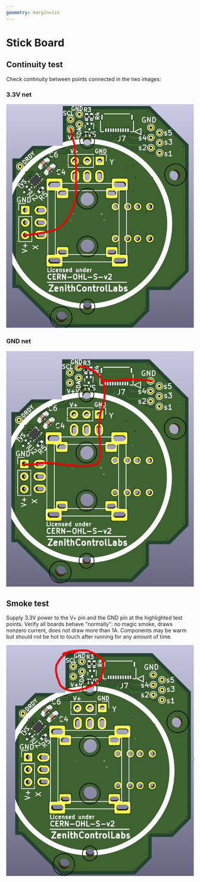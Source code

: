 ```yaml
---
geometry: margin=1in
---
```


# Stick Board

## Continuity test

Check continuity between points connected in the two images:

### 3.3V net

![](3.3v.png)

### GND net

![](gnd.png)

## Smoke test

Supply 3.3V power to the V+ pin and the GND pin at the highlighted test points. 
Verify all boards behave "normally": no magic smoke, draws nonzero current, does not draw more than 1A.
Components may be warm but should not be hot to touch after running for any amount of time.

![](testpoints.png)